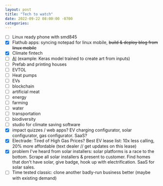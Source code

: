 ```yaml
---
layout: post
title: "Tech to watch"
date: 2022-09-22 08:00:00 -0700
categories:
---
```


- [ ] Linux ready phone with smd845
- [x] Flathub apps: syncing notepad for linux mobile, ~~build & deploy blog from linux mobile~~
- [x] Climate fintech
- [ ] [AI](https://keras.io/examples/vision/3D_image_classification/) (example: Keras model trained to create art from inputs)
- [ ] Prefab and printing houses
- [ ] EVTOL
- [ ] Heat pumps
- [ ] EVs
- [ ] blockchain
- [ ] artificial meat
- [ ] energy
- [ ] farming
- [ ] water
- [ ] transportation
- [ ] biodiversity
- [ ] studio for climate saving software
- [x] impact quizzes / web apps? EV charging configurator, solar configurator, gas configurator. SaaS?
- [x] Electrade: Tired of High Gas Prices? Best EV lease list: 10x less calling, 20% more affordable (text dealer // get updates on this lease)
- [x] problem I've heard from solar installers: solar platforms is a race to the bottom. Scrape all solar installers & present to customer. Find homes that don't have solar, give badge, hook up with electrification. SaaS for solar sales.
- [ ] Time tested classic: clone another badly-run business better (maybe with existing demand)
